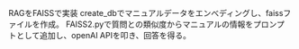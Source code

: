 RAGをFAISSで実装
create_dbでマニュアルデータをエンべディングし、faissファイルを作成。
FAISS2.pyで質問との類似度からマニュアルの情報をプロンプトとして追加し、openAI APIを叩き、回答を得る。
